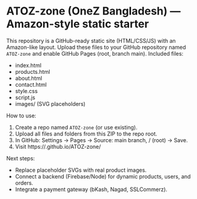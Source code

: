 # ATOZ-zone (OneZ Bangladesh) — Amazon-style static starter

This repository is a GitHub-ready static site (HTML/CSS/JS) with an Amazon-like layout.
Upload these files to your GitHub repository named `ATOZ-zone` and enable GitHub Pages (root, branch main).
Included files:
- index.html
- products.html
- about.html
- contact.html
- style.css
- script.js
- images/ (SVG placeholders)

How to use:
1. Create a repo named `ATOZ-zone` (or use existing).
2. Upload all files and folders from this ZIP to the repo root.
3. In GitHub: Settings → Pages → Source: main branch, / (root) → Save.
4. Visit https://<your-github-username>.github.io/ATOZ-zone/

Next steps:
- Replace placeholder SVGs with real product images.
- Connect a backend (Firebase/Node) for dynamic products, users, and orders.
- Integrate a payment gateway (bKash, Nagad, SSLCommerz).
